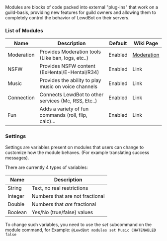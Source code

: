 Modules are blocks of code packed into external "plug-ins" that work on a guild-basis, providing new features for guild owners and allowing them to completely control the behavior of LewdBot on their servers.

### List of Modules
| Name       | Description                                          | Default | Wiki Page                |
|------------|------------------------------------------------------|---------|--------------------------|
| Moderation | Provides Moderation tools (Like ban, logs, etc..)    | Enabled | [Moderation][moderation] |
| NSFW       | Provides NSFW content (ExHentai/E-Hentai/R34)        | Enabled | Link                     |
| Music      | Provides the ability to play music on voice channels | Enabled | Link                     |
| Connection | Connects LewdBot to other services (Mc, RSS, Etc..)  | Enabled | Link                     |
| Fun        | Adds a variety of fun commands (roll, flip, calc)... | Enabled | Link                     |

### Settings
Settings are variables present on modules that users can change to customize how the module behaves. (For example translating success messages).

There are currently 4 types of variables:

| Name    | Description                     |
|---------|---------------------------------|
| String  | Text, no real restrictions      |
| Integer | Numbers that are not fractional |
| Double  | Numbers that _are_ fractional   |
| Boolean | Yes/No (true/false) values      |

To change such variables, you need to use the _set_ subcommand on the module command, for Example:
`@LewdBot modules set Music CHATENABLED false`

[moderation]: https://github.com/Fabricio20/LewdWiki/wiki/Moderation